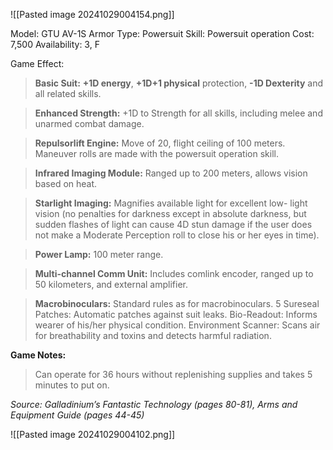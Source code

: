 ![[Pasted image 20241029004154.png]]

Model: GTU AV-1S Armor
Type: Powersuit
Skill: Powersuit operation
Cost: 7,500
Availability: 3, F

Game Effect:

> **Basic Suit:** **+1D energy**, **+1D+1 physical** protection, **-1D Dexterity** and all related skills. 

> **Enhanced Strength:** +1D to Strength for all skills, including melee and unarmed combat damage.

> **Repulsorlift Engine:** Move of 20, flight ceiling of 100 meters. Maneuver rolls are made with the powersuit operation skill. 

> **Infrared Imaging Module:** Ranged up to 200 meters, allows vision based on heat.

> **Starlight Imaging:** Magnifies available light for excellent low- light vision (no penalties for darkness except in absolute darkness, but sudden flashes of light can cause 4D stun damage if the user does not make a Moderate Perception roll to close his or her eyes in time).

> **Power Lamp:** 100 meter range.

> **Multi-channel Comm Unit:** Includes comlink encoder, ranged up to 50 kilometers, and external amplifier.

> **Macrobinoculars:** Standard rules as for macrobinoculars. 5 Sureseal Patches: Automatic patches against suit leaks. Bio-Readout: Informs wearer of his/her physical condition. Environment Scanner: Scans air for breathability and toxins and detects harmful radiation.

**Game Notes:** 
> Can operate for 36 hours without replenishing supplies and takes 5 minutes to put on.

*Source: Galladinium’s Fantastic Technology (pages 80-81), Arms and Equipment Guide (pages 44-45)*


![[Pasted image 20241029004102.png]]

